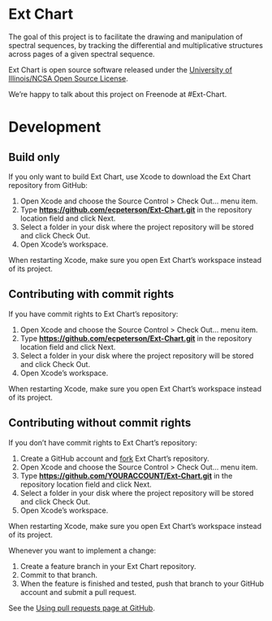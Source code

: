 # Ext Chart

The goal of this project is to facilitate the drawing and manipulation of spectral sequences, by tracking the differential and multiplicative structures across pages of a given spectral sequence.

Ext Chart is open source software released under the [University of Illinois/NCSA Open Source License](http://opensource.org/licenses/NCSA).

We’re happy to talk about this project on Freenode at #Ext-Chart.

# Development

## Build only

If you only want to build Ext Chart, use Xcode to download the Ext Chart repository from GitHub:

1. Open Xcode and choose the Source Control > Check Out… menu item.
2. Type **https://github.com/ecpeterson/Ext-Chart.git** in the repository location field and click Next.
3. Select a folder in your disk where the project repository will be stored and click Check Out.
4. Open Xcode’s workspace.

When restarting Xcode, make sure you open Ext Chart’s workspace instead of its project.

## Contributing with commit rights

If you have commit rights to Ext Chart’s repository:

1. Open Xcode and choose the Source Control > Check Out… menu item.
2. Type **https://github.com/ecpeterson/Ext-Chart.git** in the repository location field and click Next.
3. Select a folder in your disk where the project repository will be stored and click Check Out.
4. Open Xcode’s workspace.

When restarting Xcode, make sure you open Ext Chart’s workspace instead of its project.

## Contributing without commit rights

If you don’t have commit rights to Ext Chart’s repository:

1. Create a GitHub account and [fork](https://help.github.com/articles/fork-a-repo) Ext Chart’s repository.
2. Open Xcode and choose the Source Control > Check Out… menu item.
3. Type **https://github.com/YOURACCOUNT/Ext-Chart.git** in the repository location field and click Next.
4. Select a folder in your disk where the project repository will be stored and click Check Out.
5. Open Xcode’s workspace.

When restarting Xcode, make sure you open Ext Chart’s workspace instead of its project.

Whenever you want to implement a change:

1. Create a feature branch in your Ext Chart repository.
2. Commit to that branch.
3. When the feature is finished and tested, push that branch to your GitHub account and submit a pull request.

See the [Using pull requests page at GitHub](https://help.github.com/articles/using-pull-requests).